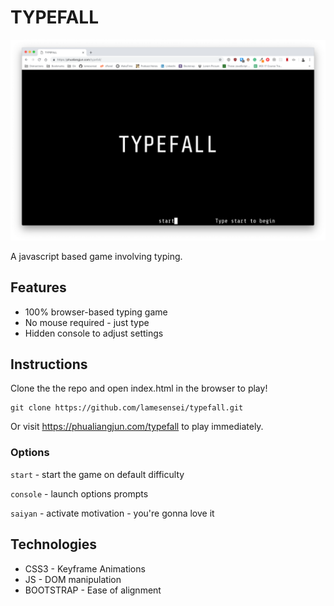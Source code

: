 # TYPEFALL

![gamelanding](media/screenshot.png)

A javascript based game involving typing.

## Features

- 100% browser-based typing game
- No mouse required - just type
- Hidden console to adjust settings

## Instructions

Clone the the repo and open index.html in the browser to play!

```
git clone https://github.com/lamesensei/typefall.git
```

Or visit https://phualiangjun.com/typefall to play immediately.

### Options

`start` - start the game on default difficulty

`console` - launch options prompts

`saiyan` - activate motivation - you're gonna love it

## Technologies

- CSS3 - Keyframe Animations
- JS - DOM manipulation
- BOOTSTRAP - Ease of alignment
